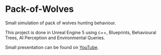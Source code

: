 # Pack-of-Wolves

Small simulation of pack of wolves hunting behaviour.

This project is done in Unreal Engine 5 using c++, Blueprints, Behavioural Trees, AI Perception and Environmental Queries. 

Small presentation can be found on [YouTube](https://www.youtube.com/watch?v=zRuscYCbpi4&).

